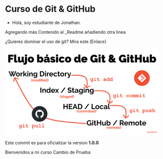 # Curso de Git & GitHub

- Hola, soy estudiante de Jonathan.

Agregando más Contenido al _Readme
añadiendo otra linea

¿Quieres dominar el uso de git? Mira este [Enlace]

![Flujo_De_Git](git-flow.png)

Este commit es para oficializar la version **1.0.0**

Bienvenidos a mi curso
Cambio de Prueba